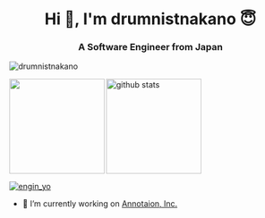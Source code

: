 <h1 align="center">Hi 👋, I'm drumnistnakano 😇 </h1>
<h3 align="center">A Software Engineer from Japan</h3>

<p align="left"> <img src="https://komarev.com/ghpvc/?username=drumnistnakano&label=Profile%20views&color=0e75b6&style=flat" alt="drumnistnakano" /> </p>

<a href="https://github.com/drumnistnakano">
  <img align="left" height="170px" src="https://github-readme-stats.vercel.app/api/top-langs/?username=drumnistnakano&layout=compact&theme=dracula&hide=Vim%20script,html,css,shell,jupyter%20notebook&count_private=true" />
  <img alt="github stats" height="170px" src="https://github-readme-stats.vercel.app/api?username=drumnistnakano&theme=dracula&show_icons=true&rank_icon=github" />
</a>


<p align="left"> <a href="https://twitter.com/engin_yo" target="blank"><img src="https://img.shields.io/twitter/follow/engin_yo?logo=twitter&style=for-the-badge" alt="engin_yo" /></a> </p>

- 🔭 I’m currently working on [Annotaion, Inc.](https://annotation.co.jp/)
